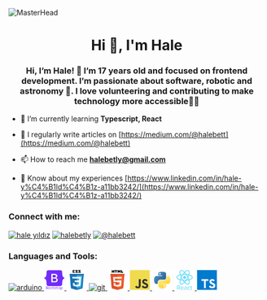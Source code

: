 ![MasterHead](https://media1.tenor.com/m/hUxePexynyIAAAAd/totoro-miyazaki.gif)



<h1 align="center">Hi 👋, I'm Hale</h1>
<h3 align="center">Hi, I’m Hale! 🌟 I’m 17 years old and focused on frontend development. I’m passionate about software, robotic and astronomy 🚀. I love volunteering and contributing to make technology more accessible🐌🌱</h3>

- 🌱 I’m currently learning **Typescript, React**

- 📝 I regularly write articles on [https://medium.com/@halebett](https://medium.com/@halebett)

- 📫 How to reach me **halebetly@gmail.com**

- 📄 Know about my experiences [https://www.linkedin.com/in/hale-y%C4%B1ld%C4%B1z-a11bb3242/](https://www.linkedin.com/in/hale-y%C4%B1ld%C4%B1z-a11bb3242/)

<h3 align="left">Connect with me:</h3>
<p align="left">
<a href="www.linkedin.com/in/haleyildizz" target="blank"><img align="center" src="https://raw.githubusercontent.com/rahuldkjain/github-profile-readme-generator/master/src/images/icons/Social/linked-in-alt.svg" alt="hale yıldız" height="30" width="40" /></a>
<a href="https://instagram.com/halebetly" target="blank"><img align="center" src="https://raw.githubusercontent.com/rahuldkjain/github-profile-readme-generator/master/src/images/icons/Social/instagram.svg" alt="halebetly" height="30" width="40" /></a>
<a href="https://medium.com/@halebett" target="blank"><img align="center" src="https://raw.githubusercontent.com/rahuldkjain/github-profile-readme-generator/master/src/images/icons/Social/medium.svg" alt="@halebett" height="30" width="40" /></a>
</p>

<h3 align="left">Languages and Tools:</h3>
<p align="left"> <a href="https://www.arduino.cc/" target="_blank" rel="noreferrer"> <img src="https://cdn.worldvectorlogo.com/logos/arduino-1.svg" alt="arduino" width="40" height="40"/> </a> <a href="https://getbootstrap.com" target="_blank" rel="noreferrer"> <img src="https://raw.githubusercontent.com/devicons/devicon/master/icons/bootstrap/bootstrap-plain-wordmark.svg" alt="bootstrap" width="40" height="40"/> </a> <a href="https://www.w3schools.com/css/" target="_blank" rel="noreferrer"> <img src="https://raw.githubusercontent.com/devicons/devicon/master/icons/css3/css3-original-wordmark.svg" alt="css3" width="40" height="40"/> </a> <a href="https://git-scm.com/" target="_blank" rel="noreferrer"> <img src="https://www.vectorlogo.zone/logos/git-scm/git-scm-icon.svg" alt="git" width="40" height="40"/> </a> <a href="https://www.w3.org/html/" target="_blank" rel="noreferrer"> <img src="https://raw.githubusercontent.com/devicons/devicon/master/icons/html5/html5-original-wordmark.svg" alt="html5" width="40" height="40"/> </a> <a href="https://developer.mozilla.org/en-US/docs/Web/JavaScript" target="_blank" rel="noreferrer"> <img src="https://raw.githubusercontent.com/devicons/devicon/master/icons/javascript/javascript-original.svg" alt="javascript" width="40" height="40"/> </a> <a href="https://www.python.org" target="_blank" rel="noreferrer"> <img src="https://raw.githubusercontent.com/devicons/devicon/master/icons/python/python-original.svg" alt="python" width="40" height="40"/> </a> <a href="https://reactjs.org/" target="_blank" rel="noreferrer"> <img src="https://raw.githubusercontent.com/devicons/devicon/master/icons/react/react-original-wordmark.svg" alt="react" width="40" height="40"/> </a> <a href="https://www.typescriptlang.org/" target="_blank" rel="noreferrer"> <img src="https://raw.githubusercontent.com/devicons/devicon/master/icons/typescript/typescript-original.svg" alt="typescript" width="40" height="40"/> </a> </p>
